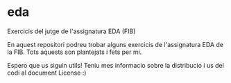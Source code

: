 # eda
Exercicis del jutge de l'assignatura EDA (FIB)

En aquest repositori podreu trobar alguns exercicis de l'assignatura EDA de la FIB. Tots aquests son plantejats i fets per mi. 

Espero que us siguin utils! Teniu mes informacio sobre la distribucio i us del codi al document License :)
